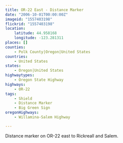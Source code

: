 ```yaml
---
title: OR-22 East - Distance Marker
date: "2006-10-01T00:00:00Z"
imageid: "1557403198"
flickrid: "1557403198"
location:
    latitude: 44.958168
    longitude: -123.281311
places: []
counties:
    - Polk County|Oregon|United States
countries:
    - United States
states:
    - Oregon|United States
highwaytypes:
    - Oregon State Highway
highways:
    - OR-22
tags:
    - Shield
    - Distance Marker
    - Big Green Sign
oregonHighways:
    - Willamina-Salem Highway

---
```

Distance marker on OR-22 east to Rickreall and Salem.